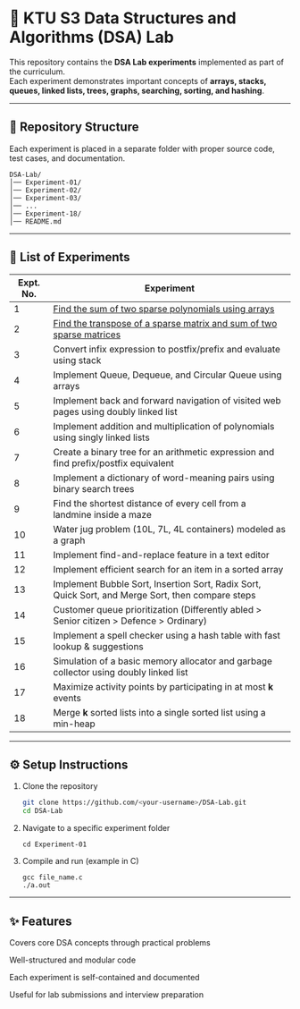 # 📘 KTU S3 Data Structures and Algorithms (DSA) Lab

This repository contains the **DSA Lab experiments** implemented as part of the curriculum.  
Each experiment demonstrates important concepts of **arrays, stacks, queues, linked lists, trees, graphs, searching, sorting, and hashing**.

---

## 📂 Repository Structure
Each experiment is placed in a separate folder with proper source code, test cases, and documentation.
```
DSA-Lab/
│── Experiment-01/
│── Experiment-02/
│── Experiment-03/
│── ...
│── Experiment-18/
│── README.md
```

---

## 🧪 List of Experiments

| Expt. No. | Experiment |
|-----------|------------|
| 1 | [Find the sum of two sparse polynomials using arrays](./experiment_1) |
| 2 | [Find the transpose of a sparse matrix and sum of two sparse matrices](./experiment_2) |
| 3 | Convert infix expression to postfix/prefix and evaluate using stack |
| 4 | Implement Queue, Dequeue, and Circular Queue using arrays |
| 5 | Implement back and forward navigation of visited web pages using doubly linked list |
| 6 | Implement addition and multiplication of polynomials using singly linked lists |
| 7 | Create a binary tree for an arithmetic expression and find prefix/postfix equivalent |
| 8 | Implement a dictionary of word-meaning pairs using binary search trees |
| 9 | Find the shortest distance of every cell from a landmine inside a maze |
| 10 | Water jug problem (10L, 7L, 4L containers) modeled as a graph |
| 11 | Implement find-and-replace feature in a text editor |
| 12 | Implement efficient search for an item in a sorted array |
| 13 | Implement Bubble Sort, Insertion Sort, Radix Sort, Quick Sort, and Merge Sort, then compare steps |
| 14 | Customer queue prioritization (Differently abled > Senior citizen > Defence > Ordinary) |
| 15 | Implement a spell checker using a hash table with fast lookup & suggestions |
| 16 | Simulation of a basic memory allocator and garbage collector using doubly linked list |
| 17 | Maximize activity points by participating in at most **k** events |
| 18 | Merge **k** sorted lists into a single sorted list using a min-heap |

---

## ⚙️ Setup Instructions

1. Clone the repository  
   ```bash
   git clone https://github.com/<your-username>/DSA-Lab.git
   cd DSA-Lab
2. Navigate to a specific experiment folder
   ```
   cd Experiment-01
3. Compile and run (example in C)
   ```
   gcc file_name.c
   ./a.out
---

## ✨ Features

Covers core DSA concepts through practical problems

Well-structured and modular code

Each experiment is self-contained and documented

Useful for lab submissions and interview preparation